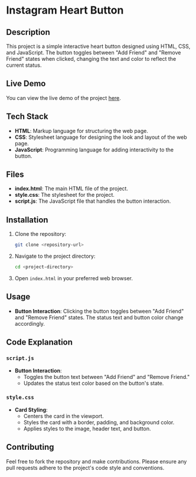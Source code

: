 # Instagram Heart Button

## Description

This project is a simple interactive heart button designed using HTML, CSS, and JavaScript. The button toggles between "Add Friend" and "Remove Friend" states when clicked, changing the text and color to reflect the current status.

## Live Demo

You can view the live demo of the project [here](https://instagram-heart-btn-using-html-css-js.vercel.app/).

## Tech Stack

- **HTML**: Markup language for structuring the web page.
- **CSS**: Stylesheet language for designing the look and layout of the web page.
- **JavaScript**: Programming language for adding interactivity to the button.

## Files

- **index.html**: The main HTML file of the project.
- **style.css**: The stylesheet for the project.
- **script.js**: The JavaScript file that handles the button interaction.

## Installation

1. Clone the repository:

    ```bash
    git clone <repository-url>
    ```

2. Navigate to the project directory:

    ```bash
    cd <project-directory>
    ```

3. Open `index.html` in your preferred web browser.

## Usage

- **Button Interaction**: Clicking the button toggles between "Add Friend" and "Remove Friend" states. The status text and button color change accordingly.

## Code Explanation

### `script.js`

- **Button Interaction**:
    - Toggles the button text between "Add Friend" and "Remove Friend."
    - Updates the status text color based on the button's state.

### `style.css`

- **Card Styling**:
    - Centers the card in the viewport.
    - Styles the card with a border, padding, and background color.
    - Applies styles to the image, header text, and button.

## Contributing

Feel free to fork the repository and make contributions. Please ensure any pull requests adhere to the project's code style and conventions.

